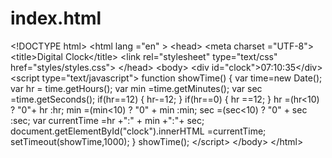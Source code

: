 # index.html
&lt;!DOCTYPE html> &lt;html lang ="en" >     &lt;head>         &lt;meta charset ="UTF-8">         &lt;title>Digital Clock&lt;/title>         &lt;link rel="stylesheet" type="text/css" href="styles/styles.css">          &lt;/head>     &lt;body>         &lt;div id="clock">07:10:35&lt;/div>         &lt;script type="text/javascript">          function showTime()          {              var time=new Date();              var hr = time.getHours();              var min =time.getMinutes();              var sec =time.getSeconds();                          if(hr==12)             {                 hr-=12;             }             if(hr==0)             {                 hr ==12;             }             hr =(hr&lt;10) ? "0"+ hr :hr;             min =(min&lt;10) ? "0" + min :min;             sec =(sec&lt;10) ? "0" + sec :sec;                           var currentTime =hr +":" + min +":"+ sec;              document.getElementById("clock").innerHTML =currentTime;               setTimeout(showTime,1000);               }               showTime();         &lt;/script>     &lt;/body> &lt;/html>
